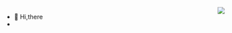 <img align="right" src="https://github-readme-stats.vercel.app/api?username=chenwei1999&show_icons=true&icon_color=CE1D2D&text_color=718096&bg_color=ffffff&hide_title=true" />

- 👋 Hi,there
- 
<!---
chenwei1999/chenwei1999 is a ✨ special ✨ repository because its `README.md` (this file) appears on your GitHub profile.
You can click the Preview link to take a look at your changes.
--->
